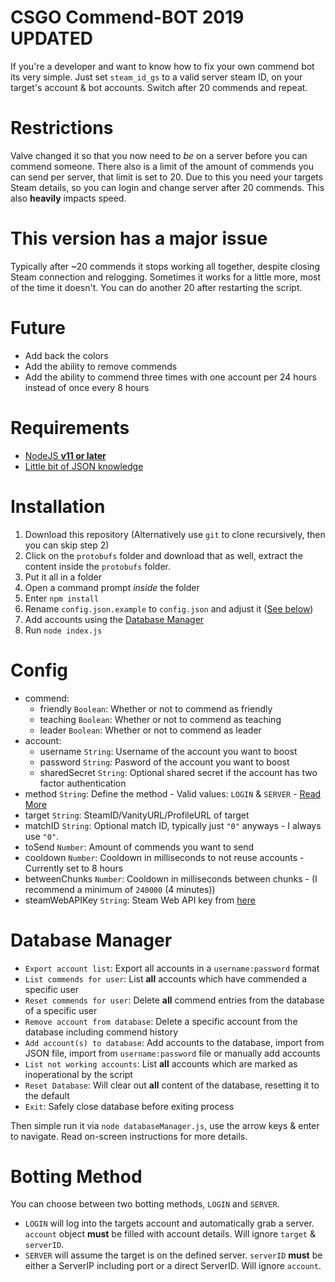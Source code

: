 # CSGO Commend-BOT 2019 UPDATED

If you're a developer and want to know how to fix your own commend bot its very simple. Just set `steam_id_gs` to a valid server steam ID, on your target's account & bot accounts. Switch after 20 commends and repeat.

# Restrictions
Valve changed it so that you now need to *be* on a server before you can commend someone. There also is a limit of the amount of commends you can send per server, that limit is set to 20. Due to this you need your targets Steam details, so you can login and change server after 20 commends. This also **heavily** impacts speed.

# **This version has a major issue**
Typically after ~20 commends it stops working all together, despite closing Steam connection and relogging. Sometimes it works for a little more, most of the time it doesn't. You can do another 20 after restarting the script.

# Future
- Add back the colors
- Add the ability to remove commends
- Add the ability to commend three times with one account per 24 hours instead of once every 8 hours

# Requirements
- [NodeJS **v11 or later**](https://nodejs.org/)
- [Little bit of JSON knowledge](https://www.json.org/)

# Installation
1. Download this repository (Alternatively use `git` to clone recursively, then you can skip step 2)
2. Click on the `protobufs` folder and download that as well, extract the content inside the `protobufs` folder.
3. Put it all in a folder
4. Open a command prompt *inside* the folder
5. Enter `npm install`
6. Rename `config.json.example` to `config.json` and adjust it ([See below](#config))
7. Add accounts using the [Database Manager](#database-manager)
8. Run `node index.js`

# Config
- commend:
  - friendly `Boolean`: Whether or not to commend as friendly
  - teaching `Boolean`: Whether or not to commend as teaching
  - leader `Boolean`: Whether or not to commend as leader
- account:
  - username `String`: Username of the account you want to boost
  - password `String`: Pasword of the account you want to boost
  - sharedSecret `String`: Optional shared secret if the account has two factor authentication
- method `String`: Define the method - Valid values: `LOGIN` & `SERVER` - [Read More](#botting-method)
- target `String`: SteamID/VanityURL/ProfileURL of target
- matchID `String`: Optional match ID, typically just `"0"` anyways - I always use `"0"`.
- toSend `Number`: Amount of commends you want to send
- cooldown `Number`: Cooldown in milliseconds to not reuse accounts - Currently set to 8 hours
- betweenChunks `Number`: Cooldown in milliseconds between chunks - (I recommend a minimum of `240000` (4 minutes))
- steamWebAPIKey `String`: Steam Web API key from [here](https://steamcommunity.com/dev/apikey)

# Database Manager
- `Export account list`: Export all accounts in a `username:password` format
- `List commends for user`: List **all** accounts which have commended a specific user
- `Reset commends for user`: Delete **all** commend entries from the database of a specific user
- `Remove account from database`: Delete a specific account from the database including commend history
- `Add account(s) to database`: Add accounts to the database, import from JSON file, import from `username:password` file or manually add accounts
- `List not working accounts`: List **all** accounts which are marked as inoperational by the script
- `Reset Database`: Will clear out **all** content of the database, resetting it to the default
- `Exit`: Safely close database before exiting process

Then simple run it via `node databaseManager.js`, use the arrow keys & enter to navigate. Read on-screen instructions for more details.

# Botting Method
You can choose between two botting methods, `LOGIN` and `SERVER`.

- `LOGIN` will log into the targets account and automatically grab a server. `account` object **must** be filled with account details. Will ignore `target` & `serverID`.
- `SERVER` will assume the target is on the defined server. `serverID` **must** be either a ServerIP including port or a direct ServerID. Will ignore `account`.
